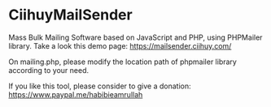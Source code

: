 # CiihuyMailSender
Mass Bulk Mailing Software based on JavaScript and PHP, using PHPMailer library.
Take a look this demo page: https://mailsender.ciihuy.com/

On mailing.php, please modify the location path of phpmailer library according to your need.

If you like this tool, please consider to give a donation: https://www.paypal.me/habibieamrullah
